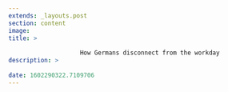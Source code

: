 ```yaml
--- 
extends: _layouts.post 
section: content 
image:  
title: > 
  
                    How Germans disconnect from the workday                 
description: > 
   
date: 1602290322.7109706 
--- 
```

